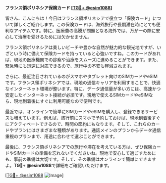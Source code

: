 **フランス領ポリネシア保険カード [[TG💪+ @esim1088](https://t.me/s/esim1088)]**

皆さん、こんにちは！今日はフランス領ポリネシアで役立つ「保険カード」について詳しくご紹介します。この保険カードは、海外旅行や長期滞在時にとても便利なアイテムです。特に、医療費の高騰が問題となる海外では、万が一の際に安心して治療を受けるためには欠かせません。

フランス領ポリネシアは美しいビーチや豊かな自然が魅力的な観光地ですが、いざという時に備えて保険カードを持っていると心強いですね。このカードがあれば、現地の医療機関での診察や治療をスムーズに進めることができます。また、緊急時にも迅速に対応できるので、旅行中の不安も軽減されます。

さらに、最近注目されているのがスマホやタブレット向けのSIMカードやeSIMです。フランス領ポリネシアでは、現地の通信キャリアを利用することで、快適なインターネット環境が整います。特に、データ通信量が多い方には、高速かつ安定したインターネット接続が必須です。現地で使えるSIMカードやeSIMなら、現地到着後にすぐに利用可能なので便利です。

最近では、オンラインで簡単にSIMカードやeSIMを購入し、登録できるサービスも増えています。例えば、旅行前にスマホで予約しておけば、現地到着後すぐにアクティベートできるので、時間の節約にもなります。そして、これらのカードやプランにはさまざまな種類があります。通話メインのプランからデータ通信重視のプランまで、用途に合わせて選ぶことができます。

最後に、フランス領ポリネシアでの旅行や滞在を考えている方は、ぜひ保険カードやSIMカードの準備を忘れないでくださいね。現地で安心して過ごすためにも、事前の準備は大切です。そして、その準備はオンラインで簡単にできますよ。**TG💪+ @esim1088**で詳細をご確認いただけます。

[[TG💪+ @esim1088](https://t.me/s/esim1088) ![Image](https://i.postimg.cc/Y0z9fWf4/image.png)]